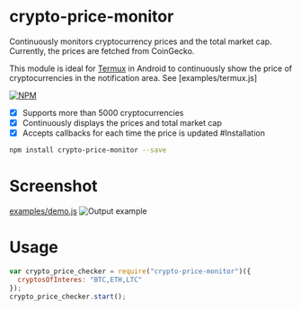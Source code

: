 # crypto-price-monitor

Continuously monitors cryptocurrency prices and the total market cap. 
Currently, the prices are fetched from CoinGecko.

This module is ideal for [Termux](https://termux.com/) in Android to continuously show the price of cryptocurrencies in the notification area. See [examples/termux.js]

[![NPM](https://badge.fury.io/js/crypto-price-monitor.svg)](https://www.npmjs.com/package/crypto-price-monitor)
<!-- [![NPM Downloads][downloadst-image]][downloads-url] -->

[downloads-image]: https://img.shields.io/npm/dm/crypto-price-monitor.svg
[downloadst-image]: https://img.shields.io/npm/dt/crypto-price-monitor.svg
[downloads-url]: https://npmjs.org/package/crypto-price-monitor

- [x] Supports more than 5000 cryptocurrencies
- [x] Continuously displays the prices and total market cap
- [x] Accepts callbacks for each time the price is updated
#Installation

```bash
npm install crypto-price-monitor --save
```

# Screenshot
[examples/demo.js](examples/demo.js)
![Output example](https://raw.githubusercontent.com/ourarash/crypto-price-monitor/master/screenshot.gif)

# Usage
```javascript
var crypto_price_checker = require("crypto-price-monitor")({
  cryptosOfInteres: "BTC,ETH,LTC"
});
crypto_price_checker.start();
```
